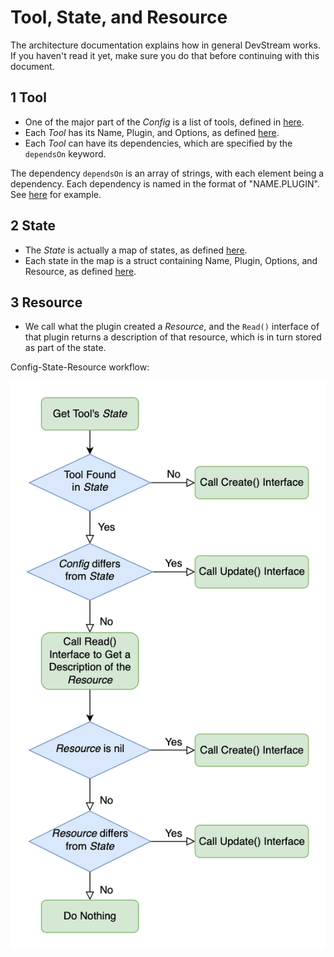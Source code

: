 # Tool, State, and Resource

The architecture documentation explains how in general DevStream works. If you haven't read it yet, make sure you do that before continuing with this document.

## 1 Tool

- One of the major part of the _Config_ is a list of tools, defined in [here](https://github.com/devstream-io/devstream/blob/main/internal/pkg/configloader/config.go#L19).
- Each _Tool_ has its Name, Plugin, and Options, as defined [here](https://github.com/devstream-io/devstream/blob/main/internal/pkg/configloader/config.go#L24).
- Each _Tool_ can have its dependencies, which are specified by the `dependsOn` keyword.

The dependency `dependsOn` is an array of strings, with each element being a dependency. Each dependency is named in the format of "NAME.PLUGIN". See [here](https://github.com/devstream-io/devstream/blob/main/examples/quickstart.yaml#L16) for example.

## 2 State

- The _State_ is actually a map of states, as defined [here](https://github.com/devstream-io/devstream/blob/main/internal/pkg/statemanager/state.go#L21).
- Each state in the map is a struct containing Name, Plugin, Options, and Resource, as defined [here](https://github.com/devstream-io/devstream/blob/main/internal/pkg/statemanager/state.go#L14).

## 3 Resource

- We call what the plugin created a _Resource_, and the `Read()` interface of that plugin returns a description of that resource, which is in turn stored as part of the state.

Config-State-Resource workflow:

![config state resource workflow](../images/config_state_resource.png)
